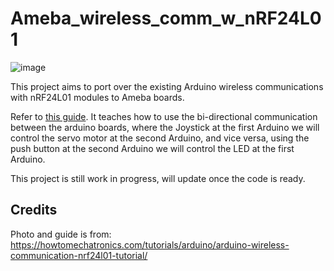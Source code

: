 # Ameba_wireless_comm_w_nRF24L01

![image](https://github.com/Kyderio/Ameba_wireless_comm_w_nRF24L01/assets/71754932/1b76a1ff-3897-45fc-bb54-2c632bca6c52)


This project aims to port over the existing Arduino wireless communications with nRF24L01 modules to Ameba boards. 

Refer to [this guide](https://howtomechatronics.com/tutorials/arduino/arduino-wireless-communication-nrf24l01-tutorial/). It teaches how to use the bi-directional communication between the arduino boards, where the Joystick at the first Arduino we will control the servo motor at the second Arduino, and vice versa, using the push button at the second Arduino we will control the LED at the first Arduino.

This project is still work in progress, will update once the code is ready.

## Credits
Photo and guide is from: https://howtomechatronics.com/tutorials/arduino/arduino-wireless-communication-nrf24l01-tutorial/

